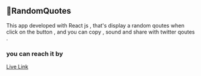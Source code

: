 ##  📌RandomQuotes
This app developed with React js , that's display a random qoutes when click on the button , and you can copy , sound and share with twitter qoutes . 
### you can reach it by
[Live Link](https://random-quotes-heba.netlify.app/)
